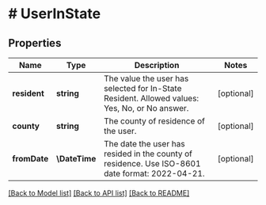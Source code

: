 # # UserInState

## Properties

Name | Type | Description | Notes
------------ | ------------- | ------------- | -------------
**resident** | **string** | The value the user has selected for In-State Resident. Allowed values: Yes, No, or No answer. | [optional]
**county** | **string** | The county of residence of the user. | [optional]
**fromDate** | **\DateTime** | The date the user has resided in the county of residence. Use ISO-8601 date format: 2022-04-21. | [optional]

[[Back to Model list]](../../README.md#models) [[Back to API list]](../../README.md#endpoints) [[Back to README]](../../README.md)
